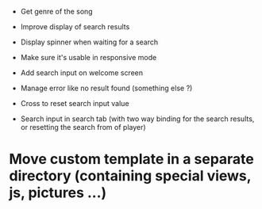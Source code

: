 - Get genre of the song
- Improve display of search results
- Display spinner when waiting for a search
- Make sure it's usable in responsive mode
- Add search input on welcome screen
- Manage error like no result found (something else ?)
- Cross to reset search input value

- Search input in search tab (with two way binding for the search results, or resetting the search from of player)

# Move custom template in a separate directory (containing special views, js, pictures ...)
